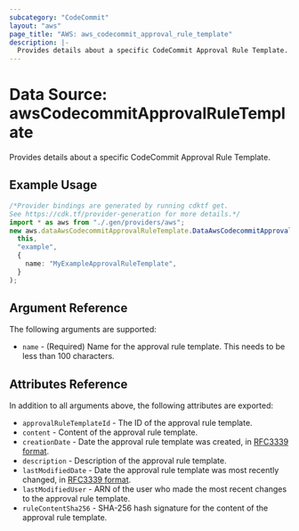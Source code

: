 ```yaml
---
subcategory: "CodeCommit"
layout: "aws"
page_title: "AWS: aws_codecommit_approval_rule_template"
description: |-
  Provides details about a specific CodeCommit Approval Rule Template.
---
```


# Data Source: awsCodecommitApprovalRuleTemplate

Provides details about a specific CodeCommit Approval Rule Template.

## Example Usage

```typescript
/*Provider bindings are generated by running cdktf get.
See https://cdk.tf/provider-generation for more details.*/
import * as aws from "./.gen/providers/aws";
new aws.dataAwsCodecommitApprovalRuleTemplate.DataAwsCodecommitApprovalRuleTemplate(
  this,
  "example",
  {
    name: "MyExampleApprovalRuleTemplate",
  }
);

```

## Argument Reference

The following arguments are supported:

* `name` - (Required) Name for the approval rule template. This needs to be less than 100 characters.

## Attributes Reference

In addition to all arguments above, the following attributes are exported:

* `approvalRuleTemplateId` - The ID of the approval rule template.
* `content` - Content of the approval rule template.
* `creationDate` - Date the approval rule template was created, in [RFC3339 format](https://tools.ietf.org/html/rfc3339#section-5.8).
* `description` - Description of the approval rule template.
* `lastModifiedDate` - Date the approval rule template was most recently changed, in [RFC3339 format](https://tools.ietf.org/html/rfc3339#section-5.8).
* `lastModifiedUser` - ARN of the user who made the most recent changes to the approval rule template.
* `ruleContentSha256` - SHA-256 hash signature for the content of the approval rule template.
